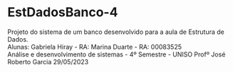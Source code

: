 # EstDadosBanco-4

Projeto do sistema de um banco desenvolvido para a aula de Estrutura de Dados.
<br>
Alunas:
Gabriela Hiray - RA:
Marina Duarte - RA: 00083525
<br>
Análise e desenvolvimento de sistemas - 4º Semestre - UNISO
Profº José Roberto Garcia
29/05/2023
